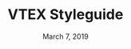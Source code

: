 ---
date: March 7, 2019
title: VTEX Styleguide
company: VTEX
link: https://styleguide.vtex.com/
image: images/systems/vtex.jpg
description: The home for all VTEX product design related reusable patterns, components and assets.

---